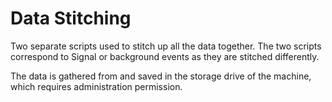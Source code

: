 # Data Stitching
Two separate scripts used to stitch up all the data together. 
The two scripts correspond to Signal or background events as they are stitched differently. 

The data is gathered from and saved in the storage drive of the machine, which requires administration permission. 



